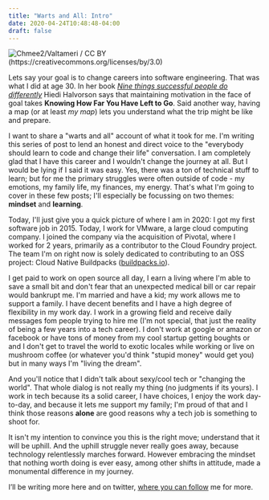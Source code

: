 ```yaml
---
title: "Warts and All: Intro"
date: 2020-04-24T10:48:48-04:00
draft: false
---
```

![Chmee2/Valtameri / CC BY (https://creativecommons.org/licenses/by/3.0)](https://upload.wikimedia.org/wikipedia/commons/f/fb/Landscape_during_Laugavegur_hiking_trail_2-CA_reduced.jpg)


Lets say your goal is to change careers into software engineering. That was what I did at age 30. In her book *[Nine things successful people do differently](https://amzn.to/3eBhcYe)* Hiedi Halvorson says that maintaining motivation in the face of goal takes **Knowing How Far You Have Left to Go**. Said another way, having a map (or at least *my map*) lets you understand what the trip might be like and prepare. 

I want to share a "warts and all" account of what it took for me. I'm writing this series of post to lend an honest and direct voice to the "everybody should learn to code and change their life" conversation. I am completely glad that I have this career and I wouldn't change the journey at all. But I would be lying if I said it was easy. Yes, there was a ton of technical stuff to learn; but for me the primary struggles were often outside of code - my emotions, my family life, my finances, my energy. That's what I'm going to cover in these few posts; I'll especially be focussing on two themes: **mindset** and **learning**.

Today, I'll just give you a quick picture of where I am in 2020: I got my first software job in 2015. Today, I work for VMware, a large cloud computing company. I joined the company via the acquisition of Pivotal, where I worked for 2 years, primarily as a contributor to the Cloud Foundry project. The team I'm on right now is solely dedicated to contributing to an OSS project: Cloud Native Buildpacks ([buildpacks.io](https://buildpacks.io)). 

I get paid to work on open source all day, I earn a living where I'm able to save a small bit and don't fear that an unexpected medical bill or car repair would bankrupt me. I'm married and have a kid; my work allows me to support a family. I have decent benefits and I have a high degree of flexibility in my work day. I work in a growing field and receive daily messages fom people trying to hire me (I'm not special, that just the reality of being a few years into a tech career). I don't work at google or amazon or facebook or have tons of money from my cool startup getting boughts or and I don't get to travel the world to exotic locales while working or live on mushroom coffee (or whatever you'd think "stupid money" would get you) but in many ways I'm "living the dream". 

And you'll notice that I didn't talk about sexy/cool tech or "changing the world". That whole dialog is not really my thing (no judgments if its yours). I work in tech because its a solid career, I have choices, I enjoy the work day-to-day, and because it lets me support my family; I'm proud of that and I think those reasons **alone** are good reasons why a tech job is something to shoot for.

It isn't my intention to convince you this is the right move; understand that it will be uphill. And the uphill struggle never really goes away, because technology relentlessly marches forward. However embracing the mindset that nothing worth doing is ever easy, among other shifts in attitude, made a monumental difference in my journey.

I’ll be writing more here and on twitter, [where you can follow](https://twitter.com/the_zmackie) me for more.
